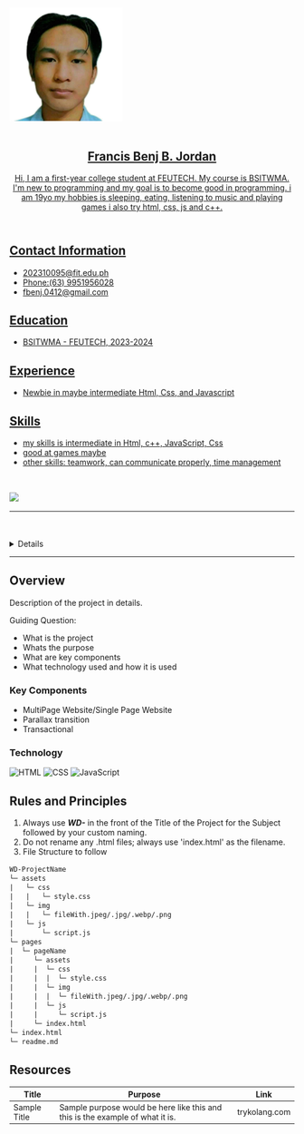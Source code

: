  <!DOCTYPE html>
<html lang="en">
<head>
  <meta charset="UTF-8">
  <meta name="viewport" content="width=device-width, initial-scale=1.0">
  
  <link rel="stylesheet" href="styles.css">
</head>
<body>

<h2></h2>

<img src="./assets/img/my resume.jpg" alt="my resume" width="200" height="200">



<a name="readme-top">

<br/>

<br />
<div align="center">
  <a href="https://https://github.com/Hasteddd/">
  <!-- TODO: If you want to add logo or banner you can add it here -->
    
<!-- TODO: Change Title to the name of the title of your Project -->
  <h3 align="center"></h3>
</div>
<!-- TODO: Make a short description -->
<div align="top">
 
  </head>
       </section>
        <section>
  <body>
     <div class="container">
      <header>
        <h1>Francis Benj B. Jordan</h1>
        <p>Hi, I am a first-year college student at FEUTECH. My course is BSITWMA. I'm new to programming and my goal is to become good in programming. i am 19yo my hobbies is sleeping, eating, listening to music and playing games i also try html, css, js and c++.</p>
      </header>
      <section>
        <h2>Contact Information</h2>
        <ul>
          <li>202310095@fit.edu.ph</li>
          <li>Phone:(63) 9951956028</li>
          <li>fbenj.0412@gmail.com</li>
          </ul>
      </section>
      <section>
        <h2>Education</h2>
        <ul>
          <li>BSITWMA - FEUTECH, 2023-2024</li>
        </ul>
        </section>
        <section>
          <h2>Experience</h2>
          <ul>
          <li>Newbie in maybe intermediate Html, Css, and Javascript</li>
          </ul>
        </section>
        <section>
          <h2>Skills</h2>
          <ul>
            <li>my skills is intermediate in Html, c++, JavaScript, Css</li>
            <li>good at games maybe</li>
            <li>other skills: teamwork, can communicate properly, time management</li>
          </ul>
        </section>
        <section>
     </div>
</body>
</html>
</div>

<br />

<!-- TODO: Change the zyx-0314 into your github username  -->
<!-- TODO: Change the WD-Template-Project into the same name of your folder -->
![](https://visit-counter.vercel.app/counter.png?page=zyx-0314/Hasteddd/wd-Jordan)

---

<br />
<br />

<!-- TODO: If you want to add more layers for your readme -->
<details>
  <summary>Table of Contents</summary>
  <ol>
    <li>
      <a href="#overview">Overview</a>
      <ol>
        <li>
          <a href="#key-components">Key Components</a>
        </li>
        <li>
          <a href="#technology">Technology</a>
        </li>
      </ol>
    </li>
    <li>
      <a href="#rules-and-principles">Rules and Principles</a>
    </li>
    <li>
      <a href="#resources">Resources</a>
    </li>
  </ol>
</details>

---

## Overview

<!-- TODO: To be changed -->
<!-- The following are just sample -->
Description of the project in details.

Guiding Question:
- What is the project
- Whats the purpose
- What are key components
- What technology used and how it is used

### Key Components
<!-- TODO: List of Key Components -->
<!-- The following are just sample -->
- MultiPage Website/Single Page Website
- Parallax transition
- Transactional

### Technology
<!-- TODO: List of Technology Used -->
![HTML](https://img.shields.io/badge/HTML-E34F26?style=for-the-badge&logo=html5&logoColor=white)
![CSS](https://img.shields.io/badge/CSS-1572B6?style=for-the-badge&logo=css3&logoColor=white)
![JavaScript](https://img.shields.io/badge/JavaScript-F7DF1E?style=for-the-badge&logo=javascript&logoColor=white)

## Rules and Principles
1. Always use ***WD-*** in the front of the Title of the Project for the Subject followed by your custom naming.
2. Do not rename any .html files; always use 'index.html' as the filename.
3. File Structure to follow

```
WD-ProjectName
└─ assets
|   └─ css
|   |   └─ style.css
|   └─ img
|   |   └─ fileWith.jpeg/.jpg/.webp/.png
|   └─ js
|       └─ script.js
└─ pages
|  └─ pageName
|     └─ assets
|     |  └─ css
|     |  |  └─ style.css
|     |  └─ img
|     |  |  └─ fileWith.jpeg/.jpg/.webp/.png
|     |  └─ js
|     |     └─ script.js
|     └─ index.html
└─ index.html
└─ readme.md
```

## Resources

<!-- TODO: Add References -->
| Title | Purpose | Link |
|-|-|-|
| Sample Title | Sample purpose would be here like this and this is the example of what it is. | trykolang.com |
